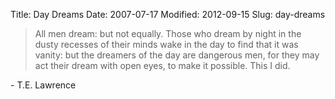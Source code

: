 Title: Day Dreams
Date: 2007-07-17
Modified: 2012-09-15
Slug: day-dreams

<blockquote>All men dream: but not equally. Those who dream by night in the dusty recesses of their minds wake in the day to find that it was vanity: but the dreamers of the day are dangerous men, for they may act their dream with open eyes, to make it possible. This I did.</blockquote>
- T.E. Lawrence

